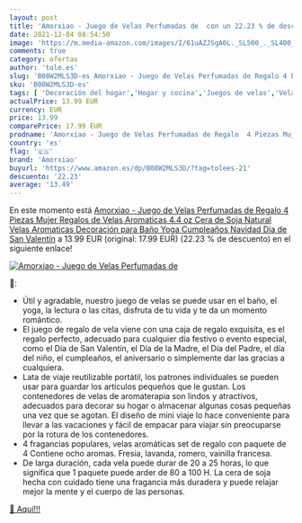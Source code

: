 ```yaml
---
layout: post
title: 'Amorxiao - Juego de Velas Perfumadas de  con un 22.23 % de descuento'
date: 2021-12-04 08:54:50
image: 'https://m.media-amazon.com/images/I/61uAZJSgA6L._SL500_._SL400_.jpg'
comments: true
category: ofertas
author: 'tole.es'
slug: 'B08W2MLS3D-es Amorxiao - Juego de Velas Perfumadas de Regalo 4 Piezas...'
sku: 'B08W2MLS3D-es'
tags: [ 'Decoración del hogar','Hogar y cocina','Juegos de velas','Velas','Velas y candelabros','amorxiao','navidad', ]
actualPrice: 13.99 EUR
currency: EUR
price: 13.99
comparePrice: 17.99 EUR
prodname: 'Amorxiao - Juego de Velas Perfumadas de Regalo  4 Piezas Mujer Regalos de Velas Aromaticas  4.4 oz Cera de Soja Natural Velas Aromaticas  Decoración para Baño Yoga Cumpleaños Navidad Día de San Valentín'
country: 'es'
flag: '🇪🇸'
brand: 'Amorxiao'
buyurl: 'https://www.amazon.es/dp/B08W2MLS3D/?tag=tolees-21'
descuento: '22.23'
average: '13.49'
---
```


En este momento está [Amorxiao - Juego de Velas Perfumadas de Regalo  4 Piezas Mujer Regalos de Velas Aromaticas  4.4 oz Cera de Soja Natural Velas Aromaticas  Decoración para Baño Yoga Cumpleaños Navidad Día de San Valentín](https://www.amazon.es/dp/B08W2MLS3D/?tag=tolees-21) a 13.99 EUR (original: 17.99 EUR) (22.23 %  de descuento) en el siguiente enlace!

[![Amorxiao - Juego de Velas Perfumadas de ](https://m.media-amazon.com/images/I/61uAZJSgA6L._SL500_._SL400_.jpg)](https://www.amazon.es/dp/B08W2MLS3D/?tag=tolees-21)

🔎:

- Útil y agradable, nuestro juego de velas se puede usar en el baño, el yoga, la lectura o las citas, disfruta de tu vida y te da un momento romántico.
- El juego de regalo de vela viene con una caja de regalo exquisita, es el regalo perfecto, adecuado para cualquier día festivo o evento especial, como el Día de San Valentín, el Día de la Madre, el Día del Padre, el día del niño, el cumpleaños, el aniversario o simplemente dar las gracias a cualquiera.
- Lata de viaje reutilizable portátil, los patrones individuales se pueden usar para guardar los artículos pequeños que le gustan. Los contenedores de velas de aromaterapia son lindos y atractivos, adecuados para decorar su hogar o almacenar algunas cosas pequeñas una vez que se agotan. El diseño de mini viaje lo hace conveniente para llevar a las vacaciones y fácil de empacar para viajar sin preocuparse por la rotura de los contenedores.
- 4 fragancias populares, velas aromáticas set de regalo con paquete de 4 Contiene ocho aromas. Fresia, lavanda, romero, vainilla francesa.
- De larga duración, cada vela puede durar de 20 a 25 horas, lo que significa que 1 paquete puede arder de 80 a 100 H. La cera de soja hecha con cuidado tiene una fragancia más duradera y puede relajar mejor la mente y el cuerpo de las personas.

[🛒 Aquí!!!](https://www.amazon.es/dp/B08W2MLS3D/?tag=tolees-21)
